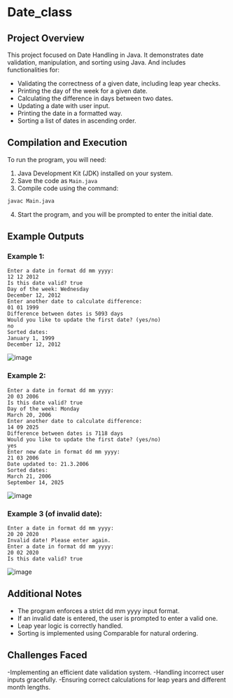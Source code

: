 # Date_class

## Project Overview
This project focused on Date Handling in Java. It demonstrates date validation, manipulation, and sorting using Java. And includes functionalities for:
- Validating the correctness of a given date, including leap year checks.
- Printing the day of the week for a given date.
- Calculating the difference in days between two dates.
- Updating a date with user input.
- Printing the date in a formatted way.
- Sorting a list of dates in ascending order.

## Compilation and Execution
To run the program, you will need: 
1. Java Development Kit (JDK) installed on your system.
2. Save the code as `Main.java`
3. Compile code using the command:
```bash
javac Main.java
```
4. Start the program, and you will be prompted to enter the initial date.

## Example Outputs
### Example 1: 
```
Enter a date in format dd mm yyyy:
12 12 2012
Is this date valid? true
Day of the week: Wednesday
December 12, 2012
Enter another date to calculate difference:
01 01 1999
Difference between dates is 5093 days
Would you like to update the first date? (yes/no)
no
Sorted dates:
January 1, 1999
December 12, 2012
```
![image](https://github.com/user-attachments/assets/ff798014-5e58-43fa-bac0-e710b1eec708)
### Example 2:
```
Enter a date in format dd mm yyyy:
20 03 2006
Is this date valid? true
Day of the week: Monday 
March 20, 2006
Enter another date to calculate difference:
14 09 2025
Difference between dates is 7118 days
Would you like to update the first date? (yes/no)
yes
Enter new date in format dd mm yyyy:
21 03 2006
Date updated to: 21.3.2006
Sorted dates:
March 21, 2006
September 14, 2025
```
![image](https://github.com/user-attachments/assets/d6d87b88-41e0-41ba-8ce2-4f4d047a7882)
### Example 3 (of invalid date):
```
Enter a date in format dd mm yyyy:
20 20 2020
Invalid date! Please enter again. 
Enter a date in format dd mm yyyy:
20 02 2020
Is this date valid? true
```
![image](https://github.com/user-attachments/assets/59ff3d14-720c-4846-8c3d-e0f7d71b4dfb)

## Additional Notes
* The program enforces a strict dd mm yyyy input format.
* If an invalid date is entered, the user is prompted to enter a valid one.
* Leap year logic is correctly handled.
* Sorting is implemented using Comparable for natural ordering.
  
## Challenges Faced
-Implementing an efficient date validation system.
-Handling incorrect user inputs gracefully.
-Ensuring correct calculations for leap years and different month lengths.
